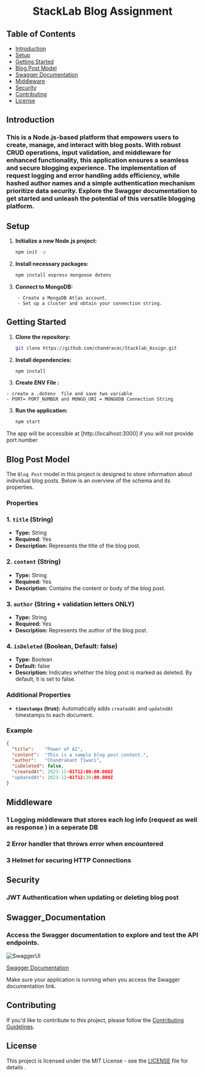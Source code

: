 #                   <center> StackLab Blog Assignment


## Table of Contents


- [Introduction](#introduction)
- [Setup](#setup)
-  [Getting Started](#getting-started)
- [Blog Post Model](#blog-post-model)
- [ Swagger Documentation](#swagger_documentation)
- [Middleware](#middleware)
- [Security](#security)
- [Contributing](#contributing)
- [License](#license)

## Introduction

 ### This is  a Node.js-based platform that empowers users to create, manage, and interact with blog posts. With robust CRUD operations, input validation, and middleware for enhanced functionality, this  application ensures a seamless and secure blogging experience. The implementation of request logging and error handling adds efficiency, while hashed author names and a simple authentication mechanism prioritize data security. Explore the Swagger documentation to get started and unleash the potential of this versatile blogging platform.

## Setup

1. **Initialize a new Node.js project:**

    ```bash
    npm init -y
    ```
2. **Install necessary packages:**
    ```bash 
    npm install express mongoose dotenv 
3. **Connect to MongoDB:**
```
    - Create a MongoDB Atlas account.
    - Set up a cluster and obtain your connection string.
   ````
## Getting Started

1. **Clone the repository:**

    ```bash
    git clone https://github.com/chandracec/Stacklab_Assign.git
    ```

2. **Install dependencies:**

    ```bash
    npm install
    ```
3. **Create ENV File :**
```
- create a .dotenv  file and save two variable 
- PORT= PORT_NUMBER and MONGO_URI = MONGODB Connection String
```
3. **Run the application:**

    ```bash
   npm start
    ```

  The app will be accessible at [http://localhost:3000] if you will not provide port number
## Blog Post Model

The `Blog Post` model in this project is designed to store information about individual blog posts. Below is an overview of the schema and its properties.

### Properties

### 1. `title` (String)

- **Type:** String
- **Required:** Yes
- **Description:** Represents the title of the blog post.

### 2. `content` (String)

- **Type:** String
- **Required:** Yes
- **Description:** Contains the content or body of the blog post.

### 3. `author` (String + validation letters ONLY) 

- **Type:** String
- **Required:** Yes
- **Description:** Represents the author of the blog post.

### 4. `isDeleted` (Boolean, Default: false)

- **Type:** Boolean
- **Default:** false
- **Description:** Indicates whether the blog post is marked as deleted. By default, it is set to false.

### Additional Properties

- **`timestamps` (true):** Automatically adds `createdAt` and `updatedAt` timestamps to each document.

### Example

```json
{
  "title":    "Power of AI",
  "content":  "This is a sample blog post content.",
  "author":   "Chandrakant Tiwari",
  "isDeleted": false,
  "createdAt": 2023-12-01T12:00:00.000Z
  "updatedAt": 2023-12-01T12:30:00.000Z
} 
```
## Middleware
 ### 1 Logging middleware that stores each log info (request as well as response ) in a seperate DB
 ### 2  Error handler that throws error when encountered 
 ### 3 Helmet for securing HTTP Connections
## Security
### JWT Authentication when updating or deleting blog post 

##  Swagger_Documentation

### Access the Swagger documentation to explore and test the API endpoints.
![SwaggerUI](https://pasteboard.co/Kh3QMj9LKc2g.png)

[Swagger Documentation](http://localhost:3000/api-docs)

Make sure your application is running when you access the Swagger documentation link.


## Contributing

If you'd like to contribute to this project, please follow the [Contributing Guidelines](CONTRIBUTING.md).

## License

This project is licensed under the MIT License - see the [LICENSE](LICENSE) file for details .